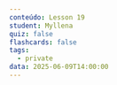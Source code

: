 ```yaml
---
conteúdo: Lesson 19
student: Myllena
quiz: false
flashcards: false
tags:
  - private
data: 2025-06-09T14:00:00
---
```

